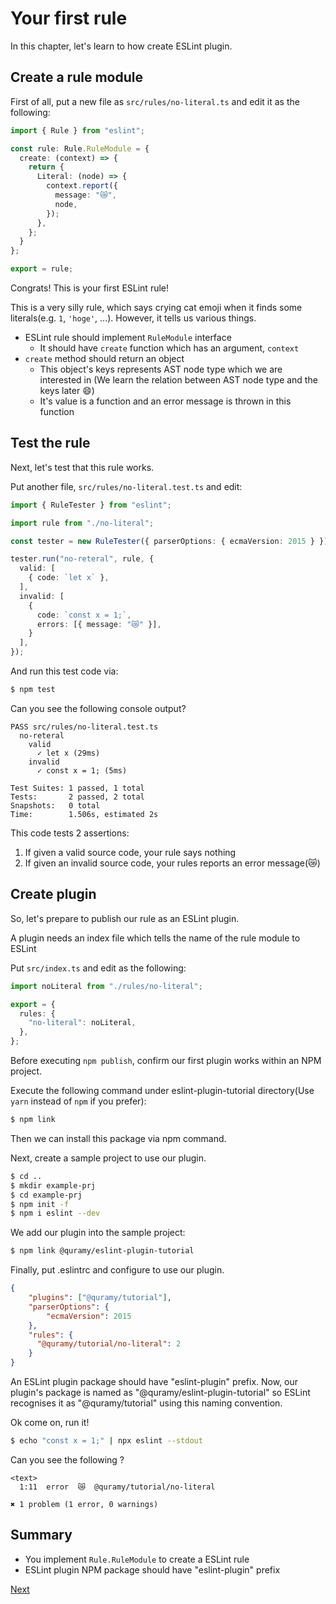 # Your first rule
In this chapter, let's learn to how create ESLint plugin.

## Create a rule module
First of all, put a new file as `src/rules/no-literal.ts` and edit it as the following:

```ts
import { Rule } from "eslint";

const rule: Rule.RuleModule = {
  create: (context) => {
    return {
      Literal: (node) => {
        context.report({
          message: "😿",
          node,
        });
      },
    };
  }
};

export = rule;
```

Congrats! This is your first ESLint rule!

This is a very silly rule, which says crying cat emoji when it finds some literals(e.g. `1`, `'hoge'`, ...).
However, it tells us various things.

* ESLint rule should implement `RuleModule` interface
  * It should have `create` function which has an argument, `context`
* `create` method should return an object
  * This object's keys represents AST node type which we are interested in (We learn the relation between AST node type and the keys later :smile:)
  * It's value is a function and an error message is thrown in this function

## Test the rule
Next, let's test that this rule works.

Put another file, `src/rules/no-literal.test.ts` and edit:

```ts
import { RuleTester } from "eslint";

import rule from "./no-literal";

const tester = new RuleTester({ parserOptions: { ecmaVersion: 2015 } });

tester.run("no-reteral", rule, {
  valid: [
    { code: `let x` },
  ],
  invalid: [
    {
      code: `const x = 1;`,
      errors: [{ message: "😿" }],
    }
  ],
});
```

And run this test code via:

```sh
$ npm test
```

Can you see the following console output?

```text
PASS src/rules/no-literal.test.ts
  no-reteral
    valid
      ✓ let x (29ms)
    invalid
      ✓ const x = 1; (5ms)

Test Suites: 1 passed, 1 total
Tests:       2 passed, 2 total
Snapshots:   0 total
Time:        1.506s, estimated 2s
```

This code tests 2 assertions:

1. If given a valid source code, your rule says nothing
1. If given an invalid source code, your rules reports an error message(:crying_cat_face:)

## Create plugin
So, let's prepare to publish our rule as an ESLint plugin.

A plugin needs an index file which tells the name of the rule module to ESLint

Put `src/index.ts` and edit as the following:

```ts
import noLiteral from "./rules/no-literal";

export = {
  rules: {
    "no-literal": noLiteral,
  },
};
```

Before executing `npm publish`, confirm our first plugin works within an NPM project.

Execute the following command under eslint-plugin-tutorial directory(Use `yarn` instead of `npm` if you prefer):

```sh
$ npm link
```

Then we can install this package via npm command.

Next, create a sample project to use our plugin.

```sh
$ cd ..
$ mkdir example-prj
$ cd example-prj
$ npm init -f
$ npm i eslint --dev
```

We add our plugin into the sample project:

```sh
$ npm link @quramy/eslint-plugin-tutorial
```

Finally, put .eslintrc and configure to use our plugin.

```json
{
    "plugins": ["@quramy/tutorial"],
    "parserOptions": {
        "ecmaVersion": 2015
    },
    "rules": {
      "@quramy/tutorial/no-literal": 2
    }
}
```

An ESLint plugin package should have "eslint-plugin" prefix. 
Now, our plugin's package is named as "@quramy/eslint-plugin-tutorial" so ESLint recognises it as "@quramy/tutorial" using this naming convention.

Ok come on, run it!

```sh
$ echo "const x = 1;" | npx eslint --stdout
```

Can you see the following ?

```text
<text>
  1:11  error  😿  @quramy/tutorial/no-literal

✖ 1 problem (1 error, 0 warnings)
```

## Summary

* You implement `Rule.RuleModule` to create a ESLint rule
* ESLint plugin NPM package should have "eslint-plugin" prefix

[Next](../20_dive_into_ast/README.md)
